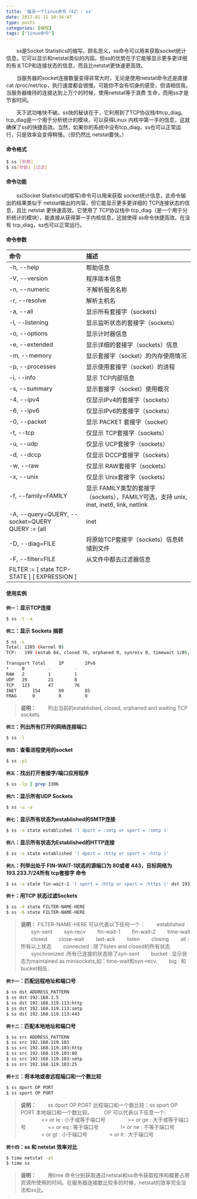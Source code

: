 ```yaml
---
title: '每天一个linux命令（42）: ss'
date: 2017-01-11 10:34:47
type: posts
categories: [编程]
tags: ["linux命令"]
---
```

　　ss是Socket Statistics的缩写。顾名思义，ss命令可以用来获取socket统计信息，它可以显示和netstat类似的内容。但ss的优势在于它能够显示更多更详细的有关TCP和连接状态的信息，而且比netstat更快速更高效。
<!--more -->
　　当服务器的socket连接数量变得非常大时，无论是使用netstat命令还是直接cat /proc/net/tcp，执行速度都会很慢。可能你不会有切身的感受，但请相信我，当服务器维持的连接达到上万个的时候，使用netstat等于浪费 生命，而用ss才是节省时间。

　　天下武功唯快不破。ss快的秘诀在于，它利用到了TCP协议栈中tcp_diag。tcp_diag是一个用于分析统计的模块，可以获得Linux 内核中第一手的信息，这就确保了ss的快捷高效。当然，如果你的系统中没有tcp_diag，ss也可以正常运行，只是效率会变得稍慢。（但仍然比 netstat要快。）
#### 命令格式
```bash
$ ss [参数]
$ ss[参数] [过滤]
```
#### 命令功能
　　ss(Socket Statistics的缩写)命令可以用来获取 socket统计信息，此命令输出的结果类似于 netstat输出的内容，但它能显示更多更详细的 TCP连接状态的信息，且比 netstat 更快速高效。它使用了 TCP协议栈中 tcp_diag（是一个用于分析统计的模块），能直接从获得第一手内核信息，这就使得 ss命令快捷高效。在没有 tcp_diag，ss也可以正常运行。
#### 命令参数
| 命令 | 描述     |
| :------------- | :------------- |
| -h, --help | 帮助信息 |
| -V, --version | 程序版本信息 |
| -n, --numeric | 不解析服务名称 |
| -r, --resolve | 解析主机名 |
| -a, --all | 显示所有套接字（sockets） |
| -l, --listening | 显示监听状态的套接字（sockets） |
| -o, --options | 显示计时器信息 |
| -e, --extended | 显示详细的套接字（sockets）信息 |
| -m, --memory | 显示套接字（socket）的内存使用情况 |
| -p, --processes | 显示使用套接字（socket）的进程 |
| -i, --info | 显示 TCP内部信息 |
| -s, --summary | 显示套接字（socket）使用概况 |
| -4, --ipv4 | 仅显示IPv4的套接字（sockets） |
| -6, --ipv6 | 仅显示IPv6的套接字（sockets） |
| -0, --packet | 显示 PACKET 套接字（socket） |
| -t, --tcp | 仅显示 TCP套接字（sockets） |
| -u, --udp | 仅显示 UCP套接字（sockets） |
| -d, --dccp | 仅显示 DCCP套接字（sockets） |
| -w, --raw | 仅显示 RAW套接字（sockets） |
| -x, --unix | 仅显示 Unix套接字（sockets） |
| -f, --family=FAMILY | 显示 FAMILY类型的套接字（sockets），FAMILY可选，支持  unix, inet, inet6, link, netlink |
| -A, --query=QUERY, --socket=QUERY<br/>QUERY := {all|inet|tcp|udp|raw|unix|packet|netlink}[,QUERY] |  |
| -D, --diag=FILE | 将原始TCP套接字（sockets）信息转储到文件 |
| -F, --filter=FILE | 从文件中都去过滤器信息 |
| FILTER := [ state TCP-STATE ] [ EXPRESSION ] |  |

#### 使用实例
**`例一`：显示TCP连接**
```bash
$ ss -t -a
```
**`例二`：显示 Sockets 摘要**
```bash
$ ss -s
Total: 1385 (kernel 0)
TCP:   199 (estab 64, closed 76, orphaned 0, synrecv 0, timewait 1/0), ports 0

Transport Total     IP        IPv6
*	  0         -         -        
RAW	  2         1         1        
UDP	  29        21        8        
TCP	  123       47        76       
INET	  154       69        85       
FRAG	  0         0         0  
```
>**说明：**
　　列出当前的established, closed, orphaned and waiting TCP sockets

**`例三`：列出所有打开的网络连接端口**
```bash
$ ss -l
```
**`例四`：查看进程使用的socket**
```bash
$ ss -pl
```
**`例五`：找出打开套接字/端口应用程序**
```bash
$ ss -lp | grep 3306
```
**`例六`：显示所有UDP Sockets**
```bash
$ ss -u -a
```
**`例七`：显示所有状态为established的SMTP连接**
```bash
$ ss -o state established '( dport = :smtp or sport = :smtp )'
```
**`例八`：显示所有状态为Established的HTTP连接**
```bash
$ ss -o state established '( dport = :http or sport = :http )'
```
**`例九`：列举出处于 FIN-WAIT-1状态的源端口为 80或者 443，目标网络为 193.233.7/24所有 tcp套接字
命令**
```bash
$ ss -o state fin-wait-1 '( sport = :http or sport = :https )' dst 193.233.7/24
```
**`例十`：用TCP 状态过滤Sockets**
```bash
$ ss -4 state FILTER-NAME-HERE
$ ss -6 state FILTER-NAME-HERE
```
>**说明：**
FILTER-NAME-HERE 可以代表以下任何一个：
　　established
　　syn-sent
　　syn-recv
　　fin-wait-1
　　fin-wait-2
　　time-wait
　　closed
　　close-wait
　　last-ack
　　listen
　　closing
　　all : 所有以上状态
　　connected : 除了listen and closed的所有状态
　　synchronized :所有已连接的状态除了syn-sent
　　bucket : 显示状态为maintained as minisockets,如：time-wait和syn-recv.
　　big : 和bucket相反.

**`例十一`：匹配远程地址和端口号**
```bash
$ ss dst ADDRESS_PATTERN
$ ss dst 192.168.1.5
$ ss dst 192.168.119.113:http
$ ss dst 192.168.119.113:smtp
$ ss dst 192.168.119.113:443
```
**`例十二`：匹配本地地址和端口号**
```bash
$ ss src ADDRESS_PATTERN
$ ss src 192.168.119.103
$ ss src 192.168.119.103:http
$ ss src 192.168.119.103:80
$ ss src 192.168.119.103:smtp
$ ss src 192.168.119.103:25
```
**`例十三`：将本地或者远程端口和一个数比较**
```bash
$ ss dport OP PORT
$ ss sport OP PORT
```
>**说明：**
　　ss dport OP PORT 远程端口和一个数比较；ss sport OP PORT 本地端口和一个数比较。
　　OP 可以代表以下任意一个:
　　　　<= or le : 小于或等于端口号
　　　　>= or ge : 大于或等于端口号
　　　　== or eq : 等于端口号
　　　　!= or ne : 不等于端口号
　　　　< or gt : 小于端口号
　　　　> or lt : 大于端口号

**`例十四`：ss 和 netstat 效率对比**
```bash
$ time netstat -at
$ time ss
```
>**说明：**
　　用time 命令分别获取通过netstat和ss命令获取程序和概要占用资源所使用的时间。在服务器连接数比较多的时候，netstat的效率完全没法和ss比。
